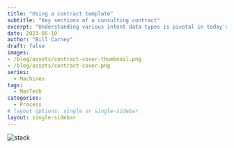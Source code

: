 ```yaml
---
title: "Using a contract template"
subtitle: "Key sections of a consulting contract"
excerpt: "Understanding various intent data types is pivotal in today's digital landscape, where prospects leave crucial digital footprints during product and service research. "
date: 2023-05-10
author: "Bill Carney"
draft: false
images:
- /blog/assets/contract-cover-thumbnail.png
- /blog/assets/contract-cover.png
series:
  - Machines
tags:
  - MarTech
categories:
  - Process
# layout options: single or single-sidebar
layout: single-sidebar
---
```


![stack](/blog/assets/contract-cover.png)

